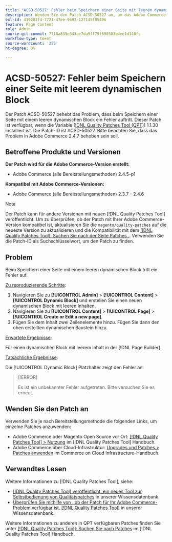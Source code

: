 ```yaml
---
title: "ACSD-50527: Fehler beim Speichern einer Seite mit leerem dynamischen Block"
description: Wenden Sie den Patch ACSD-50527 an, um das Adobe Commerce-Problem zu beheben, bei dem beim Speichern einer Seite mit einem leeren dynamischen Block ein Fehler auftritt.
exl-id: 419201f4-7721-47ee-9692-127145f85496
feature: Page Content
role: Admin
source-git-commit: 7718a835e343ae7da9ff79f690503b4ee1d140fc
workflow-type: tm+mt
source-wordcount: '355'
ht-degree: 0%

---
```


# ACSD-50527: Fehler beim Speichern einer Seite mit leerem dynamischen Block

Der Patch ACSD-50527 behebt das Problem, dass beim Speichern einer Seite mit einem leeren dynamischen Block ein Fehler auftritt. Dieser Patch ist verfügbar, wenn die Variable [[!DNL Quality Patches Tool (QPT)]](/help/announcements/adobe-commerce-announcements/magento-quality-patches-released-new-tool-to-self-serve-quality-patches.md) 1.1.30 installiert ist. Die Patch-ID ist ACSD-50527. Bitte beachten Sie, dass das Problem in Adobe Commerce 2.4.7 behoben sein soll.

## Betroffene Produkte und Versionen

**Der Patch wird für die Adobe Commerce-Version erstellt:**

* Adobe Commerce (alle Bereitstellungsmethoden) 2.4.5-p1

**Kompatibel mit Adobe Commerce-Versionen:**

* Adobe Commerce (alle Bereitstellungsmethoden) 2.3.7 - 2.4.6

>[!NOTE]
>
>Der Patch kann für andere Versionen mit neuen [!DNL Quality Patches Tool] veröffentlicht. Um zu überprüfen, ob der Patch mit Ihrer Adobe Commerce-Version kompatibel ist, aktualisieren Sie die `magento/quality-patches` auf die neueste Version zu aktualisieren und die Kompatibilität mit dem [[!DNL Quality Patches Tool]: Suchen Sie nach der Seite Patches .](https://experienceleague.adobe.com/tools/commerce-quality-patches/index.html). Verwenden Sie die Patch-ID als Suchschlüsselwort, um den Patch zu finden.

## Problem

Beim Speichern einer Seite mit einem leeren dynamischen Block tritt ein Fehler auf.

<u>Zu reproduzierende Schritte</u>:

1. Navigieren Sie zu **[!UICONTROL Admin]** > **[!UICONTROL Content]** > **[!UICONTROL Dynamic Block]** und erstellen Sie einen neuen dynamischen Block mit leeren Inhalten.
1. Navigieren Sie zu **[!UICONTROL Content]** > **[!UICONTROL Page]** > **[!UICONTROL Create or Edit a new page]**.
1. Fügen Sie dem Inhalt zwei Zeilenelemente hinzu. Fügen Sie dann den oben erstellten dynamischen Baustein hinzu.

<u>Erwartete Ergebnisse</u>:

Für einen dynamischen Block mit leerem Inhalt in der [!DNL Page Builder].

<u>Tatsächliche Ergebnisse</u>:

Die [!UICONTROL Dynamic Block] Platzhalter zeigt den Fehler an:

>[!ERROR]
>
>Es ist ein unbekannter Fehler aufgetreten. Bitte versuchen Sie es erneut.

## Wenden Sie den Patch an

Verwenden Sie je nach Bereitstellungsmethode die folgenden Links, um einzelne Patches anzuwenden:

* Adobe Commerce oder Magento Open Source vor Ort: [[!DNL Quality Patches Tool] > Nutzung](https://experienceleague.adobe.com/docs/commerce-operations/tools/quality-patches-tool/usage.html) im [!DNL Quality Patches Tool] Handbuch.
* Adobe Commerce über Cloud-Infrastruktur: [Upgrades und Patches > Patches anwenden](https://experienceleague.adobe.com/docs/commerce-cloud-service/user-guide/develop/upgrade/apply-patches.html) im Commerce on Cloud Infrastructure-Handbuch.

## Verwandtes Lesen

Weitere Informationen zu [!DNL Quality Patches Tool], siehe:

* [[!DNL Quality Patches Tool] veröffentlicht: ein neues Tool zur Selbstbedienung von Qualitätspatches](/help/announcements/adobe-commerce-announcements/magento-quality-patches-released-new-tool-to-self-serve-quality-patches.md) in unserer Wissensdatenbank.
* [Überprüfen Sie mithilfe von , ob der Patch für Ihr Adobe Commerce-Problem verfügbar ist. [!DNL Quality Patches Tool]](/help/support-tools/patches-available-in-qpt-tool/check-patch-for-magento-issue-with-magento-quality-patches.md) in unserer Wissensdatenbank.

Weitere Informationen zu anderen in QPT verfügbaren Patches finden Sie unter [[!DNL Quality Patches Tool]: Suchen Sie nach Patches](https://experienceleague.adobe.com/tools/commerce-quality-patches/index.html) im [!DNL Quality Patches Tool] Handbuch.
